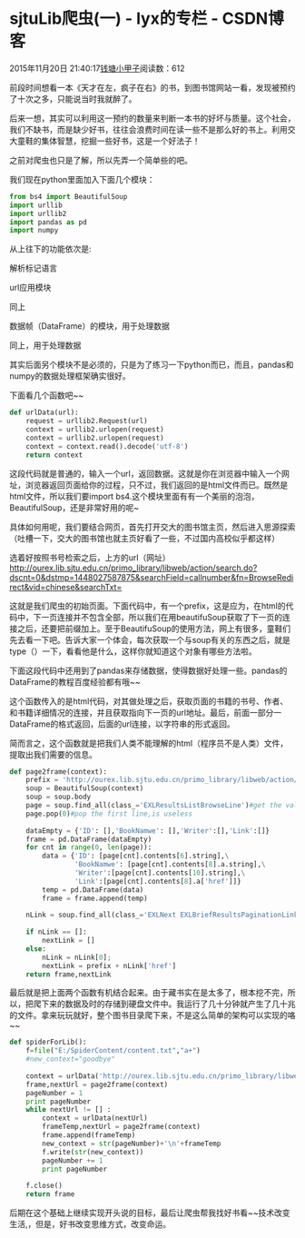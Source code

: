 # sjtuLib爬虫(一) - lyx的专栏 - CSDN博客





2015年11月20日 21:40:17[钱塘小甲子](https://me.csdn.net/qtlyx)阅读数：612








前段时间想看一本《天才在左，疯子在右》的书，到图书馆网站一看，发现被预约了十次之多，只能说当时我就醉了。

后来一想，其实可以利用这一预约的数量来判断一本书的好坏与质量。这个社会，我们不缺书，而是缺少好书，往往会浪费时间在读一些不是那么好的书上。利用交大童鞋的集体智慧，挖掘一些好书，这是一个好法子！

之前对爬虫也只是了解，所以先弄一个简单些的吧。

我们现在python里面加入下面几个模块：



```python
from bs4 import BeautifulSoup
import urllib
import urllib2
import pandas as pd
import numpy
```



从上往下的功能依次是:

解析标记语言

url应用模块

同上

数据帧（DataFrame）的模块，用于处理数据

同上，用于处理数据

其实后面另个模块不是必须的，只是为了练习一下python而已，而且，pandas和numpy的数据处理框架确实很好。

下面看几个函数吧~~



```python
def urlData(url):
    request = urllib2.Request(url)
    context = urllib2.urlopen(request)
    context = urllib2.urlopen(request)
    context = context.read().decode('utf-8')
    return context
```


这段代码就是普通的，输入一个url，返回数据。这就是你在浏览器中输入一个网址，浏览器返回页面给你的过程，只不过，我们返回的是html文件而已。既然是html文件，所以我们要import bs4.这个模块里面有有一个美丽的泡泡，BeautifulSoup，还是非常好用的呢~



具体如何用呢，我们要结合网页，首先打开交大的图书馆主页，然后进入思源探索（吐槽一下，交大的图书馆也就主页好看了一些，不过国内高校似乎都这样）




选着好按照书号检索之后，上方的url（网址）http://ourex.lib.sjtu.edu.cn/primo_library/libweb/action/search.do?dscnt=0&dstmp=1448027587875&searchField=callnumber&fn=BrowseRedirect&vid=chinese&searchTxt=

这就是我们爬虫的初始页面。下面代码中，有一个prefix，这是应为，在html的代码中，下一页连接并不包含全部，所以我们在用beautifuSoup获取了下一页的连接之后，还要把前缀加上。至于BeautifuSoup的使用方法，网上有很多，童鞋们先去看一下吧。告诉大家一个体会，每次获取一个与soup有关的东西之后，就是type（）一下，看看他是什么，这样你就知道这个对象有哪些方法啦。

下面这段代码中还用到了pandas来存储数据，使得数据好处理一些。pandas的DataFrame的教程百度经验都有哦~~

这个函数传入的是html代码，对其做处理之后，获取页面的书籍的书号、作者、和书籍详细情况的连接，并且获取指向下一页的url地址。最后，前面一部分一DataFrame的格式返回，后面的url连接，以字符串的形式返回。

简而言之，这个函数就是把我们人类不能理解的html（程序员不是人类）文件，提取出我们需要的信息。


```python
def page2frame(context):
    prefix = 'http://ourex.lib.sjtu.edu.cn/primo_library/libweb/action/'
    soup = BeautifulSoup(context)
    soup = soup.body
    page = soup.find_all(class_='EXLResultsListBrowseLine')#get the valide record
    page.pop(0)#pop the first line,is useless
    
    dataEmpty = {'ID': [],'BookNamwe': [],'Writer':[],'Link':[]}
    frame = pd.DataFrame(dataEmpty)
    for cnt in range(0, len(page)):
        data = {'ID': [page[cnt].contents[6].string],\
                'BookNamwe': [page[cnt].contents[8].a.string],\
                'Writer':[page[cnt].contents[10].string],\
                'Link':[page[cnt].contents[8].a['href']]}
        temp = pd.DataFrame(data)
        frame = frame.append(temp)
    
    nLink = soup.find_all(class_='EXLNext EXLBriefResultsPaginationLinkNext')
    
    if nLink == []:    
        nextLink = []
    else:
        nLink = nLink[0];
        nextLink = prefix + nLink['href']
    return frame,nextLink
```
最后就是把上面两个函数有机结合起来。由于藏书实在是太多了，根本挖不完，所以，把爬下来的数据及时的存储到硬盘文件中。我运行了几十分钟就产生了几十兆的文件。拿来玩玩就好，整个图书目录爬下来，不是这么简单的架构可以实现的咯~~

```python
def spiderForLib():
    f=file("E:/SpiderContent/content.txt","a+")
    #new_context="goodbye"
    
    context = urlData('http://ourex.lib.sjtu.edu.cn/primo_library/libweb/action/search.do?dscnt=0&dstmp=1447766424889&searchField=callnumber&fn=BrowseRedirect&vid=chinese&searchTxt=')
    frame,nextUrl = page2frame(context)
    pageNumber = 1
    print pageNumber
    while nextUrl != [] :
        context = urlData(nextUrl)
        frameTemp,nextUrl = page2frame(context)
        frame.append(frameTemp)
        new_context = str(pageNumber)+'\n'+frameTemp
        f.write(str(new_context))
        pageNumber += 1
        print pageNumber
        
    f.close()
    return frame
```
后期在这个基础上继续实现开头说的目标，最后让爬虫帮我找好书看~~技术改变生活,，但是，好书改变思维方式，改变命运。








